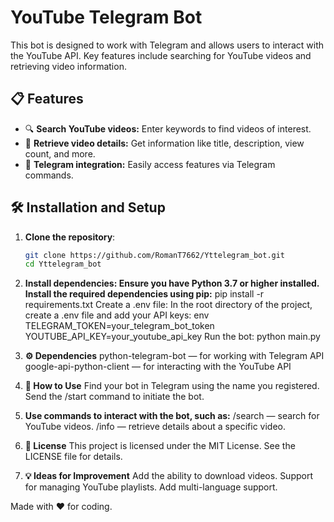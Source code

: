 # YouTube Telegram Bot

This bot is designed to work with Telegram and allows users to interact with the YouTube API. Key features include searching for YouTube videos and retrieving video information.

## 📋 Features

- 🔍 **Search YouTube videos:** Enter keywords to find videos of interest.
- 📄 **Retrieve video details:** Get information like title, description, view count, and more.
- 💬 **Telegram integration:** Easily access features via Telegram commands.

## 🛠️ Installation and Setup

1. **Clone the repository**:
   ```bash
   git clone https://github.com/RomanT7662/Yttelegram_bot.git
   cd Yttelegram_bot
2. **Install dependencies: Ensure you have Python 3.7 or higher installed. Install the required dependencies using pip:**
pip install -r requirements.txt
Create a .env file: In the root directory of the project, create a .env file and add your API keys:
env
TELEGRAM_TOKEN=your_telegram_bot_token
YOUTUBE_API_KEY=your_youtube_api_key
Run the bot:
python main.py
3. **⚙️ Dependencies**
python-telegram-bot — for working with Telegram API
google-api-python-client — for interacting with the YouTube API
4. **🚀 How to Use**
Find your bot in Telegram using the name you registered.
Send the /start command to initiate the bot.

5. **Use commands to interact with the bot, such as:**
/search <query> — search for YouTube videos.
/info <URL> — retrieve details about a specific video.

6. **📝 License**
This project is licensed under the MIT License. See the LICENSE file for details.

7. **💡 Ideas for Improvement**
Add the ability to download videos.
Support for managing YouTube playlists.
Add multi-language support.

Made with ❤️ for coding.


